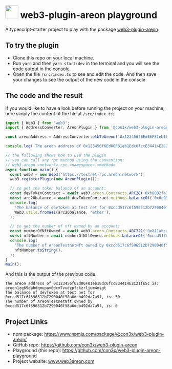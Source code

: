  
#  <img src="https://github.com/Con3X/web3-plugin-areon-playground/assets/24407834/70b9d570-1bcc-43c7-8ac1-d8c0f4acca5e" width="40" height="40"/> web3-plugin-areon playground

A typescript-starter project to play with the package <a href="https://www.npmjs.com/package/@con3x/web3-plugin-areon/">web3-plugin-areon</a>.


## To try the plugin
- Clone this repo on your local machine. 
- Run `yarn` and then `yarn start:dev` in the terminal and you will see the code output in the console. 
- Open the file `/src/index.ts` to see and edit the code. And then save your changes to see the output of the new code in the console

## The code and the result
If you would like to have a look before running the project on your machine, here simply the content of the file at `/src/index.ts`:
```ts title="index.ts"
import { Web3 } from 'web3';
import { AddressConverter, AreonPlugin } from '@con3x/web3-plugin-areon';

const areonAddress = AddressConverter.ethToAreon('0x123456f6Ed06F81eb1Edc6fccE34414E2C21fE5c');

console.log('The areon address of 0x123456f6Ed06F81eb1Edc6fccE34414E2C21fE5c is:', areonAddress);

// the following shows how to use the plugin
// you can call any rpc method using the convention:
// web3.areon.<network>.rpc.<namespace>.<method>
async function main() {
  const web3 = new Web3('https://testnet-rpc.areon.network');
  web3.registerPlugin(new AreonPlugin());

  // to get the token balance of an account:
  const devTokenContract = await web3.areon.Contracts.ARC20('0xb8082fa72bd534eb0fa124a0ea8fb9824356fd74');
  const arc20balance = await devTokenContract.methods.balanceOf('0x6e994beb7015e68db2ce06fffe365e489f90b64d').call();
  console.log(
    'The balance of devToken at test net for 0xccd517c6f596512b7290040f58a6ddb492da7a9f, is:',
    Web3.utils.fromWei(arc20balance, 'ether'),
  );

  // to get the number of nft owned by an account:
  const numberOfNftOwned = await web3.areon.Contracts.ARC721('0x811abcac79de50cdf432462282e8c16eb4aca70d');
  const nftNumber = await numberOfNftOwned.methods.balanceOf('0xccd517c6f596512b7290040f58a6ddb492da7a9f').call();
  console.log(
    'The number of AreonTestnetNft owned by 0xccd517c6f596512b7290040f58a6ddb492da7a9f, is:',
    nftNumber.toString(),
  );
}
main();
```

And this is the output of the previous code.

```
The areon address of 0x123456f6Ed06F81eb1Edc6fccE34414E2C21fE5c is: areon1zg69dahdqmupav0dcm7vudzpfckzrljum4nsgt
The balance of devToken at test net for 0xccd517c6f596512b7290040f58a6ddb492da7a9f, is: 50
The number of AreonTestnetNft owned by 0xccd517c6f596512b7290040f58a6ddb492da7a9f, is: 6
```

## Project Links


- npm package: https://www.npmjs.com/package/@con3x/web3-plugin-areon/
- GitHub repo: https://github.com/con3x/web3-plugin-areon
- Playground (this repo): https://github.com/con3x/web3-plugin-areon-playground
- Project website: www.web3areon.com
